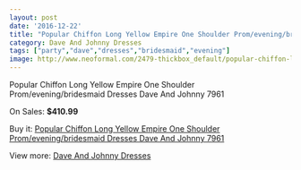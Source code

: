 ```yaml
---
layout: post
date: '2016-12-22'
title: "Popular Chiffon Long Yellow Empire One Shoulder Prom/evening/bridesmaid Dresses Dave And Johnny 7961"
category: Dave And Johnny Dresses
tags: ["party","dave","dresses","bridesmaid","evening"]
image: http://www.neoformal.com/2479-thickbox_default/popular-chiffon-long-yellow-empire-one-shoulder-prom-evening-bridesmaid-dresses-dave-and-johnny-7961.jpg
---
```

Popular Chiffon Long Yellow Empire One Shoulder Prom/evening/bridesmaid Dresses Dave And Johnny 7961

On Sales: **$410.99**
<a href="https://www.neoformal.com/en/dave-and-johnny-dresses/937-popular-chiffon-long-yellow-empire-one-shoulder-prom-evening-bridesmaid-dresses-dave-and-johnny-7961.html"><amp-img layout="responsive" width="600" height="600" src="//www.neoformal.com/2479-thickbox_default/popular-chiffon-long-yellow-empire-one-shoulder-prom-evening-bridesmaid-dresses-dave-and-johnny-7961.jpg" alt="Popular Chiffon Long Yellow Empire One Shoulder Prom/evening/bridesmaid Dresses Dave And Johnny 7961 0" /></a>
<a href="https://www.neoformal.com/en/dave-and-johnny-dresses/937-popular-chiffon-long-yellow-empire-one-shoulder-prom-evening-bridesmaid-dresses-dave-and-johnny-7961.html"><amp-img layout="responsive" width="600" height="600" src="//www.neoformal.com/2480-thickbox_default/popular-chiffon-long-yellow-empire-one-shoulder-prom-evening-bridesmaid-dresses-dave-and-johnny-7961.jpg" alt="Popular Chiffon Long Yellow Empire One Shoulder Prom/evening/bridesmaid Dresses Dave And Johnny 7961 1" /></a>

Buy it: [Popular Chiffon Long Yellow Empire One Shoulder Prom/evening/bridesmaid Dresses Dave And Johnny 7961](https://www.neoformal.com/en/dave-and-johnny-dresses/937-popular-chiffon-long-yellow-empire-one-shoulder-prom-evening-bridesmaid-dresses-dave-and-johnny-7961.html "Popular Chiffon Long Yellow Empire One Shoulder Prom/evening/bridesmaid Dresses Dave And Johnny 7961")

View more: [Dave And Johnny Dresses](https://www.neoformal.com/en/9-dave-and-johnny-dresses "Dave And Johnny Dresses")
